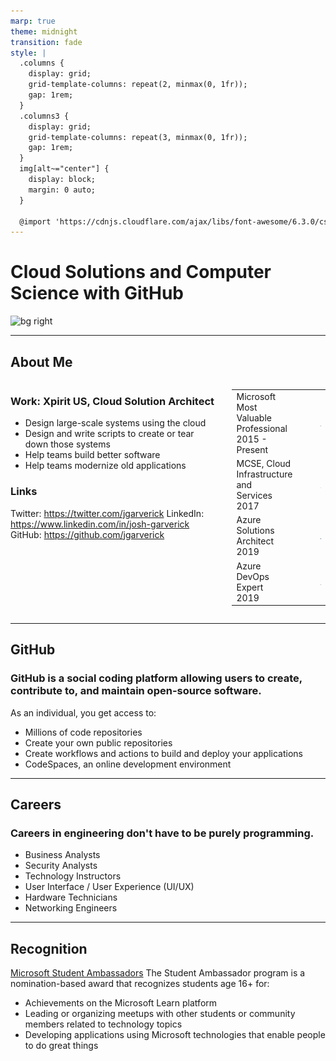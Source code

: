 ```yaml
---
marp: true
theme: midnight
transition: fade
style: |
  .columns {
    display: grid;
    grid-template-columns: repeat(2, minmax(0, 1fr));
    gap: 1rem;
  }
  .columns3 {
    display: grid;
    grid-template-columns: repeat(3, minmax(0, 1fr));
    gap: 1rem;
  } 
  img[alt~="center"] {
    display: block;
    margin: 0 auto;
  }

  @import 'https://cdnjs.cloudflare.com/ajax/libs/font-awesome/6.3.0/css/all.min.css'
---
```

<!-- _class: "title-slide" -->
# Cloud Solutions and Computer Science with GitHub

![bg right](https://user-images.githubusercontent.com/7942952/144457920-fea501bd-196a-4192-99d6-7c1658d9dd0b.png)

---

## About Me
<div class="columns">
<div>

### Work: Xpirit US, Cloud Solution Architect

- Design large-scale systems using the cloud
- Design and write scripts to create or tear down those systems
- Help teams build better software
- Help teams modernize old applications

### Links

<i class="fa-brands fa-twitter"></i> Twitter: https://twitter.com/jgarverick
<i class="fa-brands fa-linkedin"></i> LinkedIn: https://www.linkedin.com/in/josh-garverick 
<i class="fa-brands fa-github"></i> GitHub: https://github.com/jgarverick

</div>
<div>

||||
|--|--|--|
|Microsoft Most Valuable<br/>Professional<br/>2015 - Present||![MVP](img/mvp.png)|
|MCSE, Cloud Infrastructure and <br/>Services <br />2017||![MCSE](img/mcse.png) |
|Azure Solutions Architect<br/>2019||![Azure](img/solarch.png) |
|Azure DevOps Expert<br/>2019|&nbsp;&nbsp;&nbsp;&nbsp;|![DevOps](img/devops.png)

</div>
</div>

---

## <i class="fa-brands fa-github"></i> GitHub

### GitHub is a social coding platform allowing users to create, contribute to, and maintain open-source software.

As an individual, you get access to:

- Millions of code repositories
- Create your own public repositories
- Create workflows and actions to build and deploy your applications
- CodeSpaces, an online development environment

---

## Careers

### Careers in engineering don't have to be purely programming.

- Business Analysts
- Security Analysts
- Technology Instructors
- User Interface / User Experience (UI/UX)
- Hardware Technicians
- Networking Engineers

---

## Recognition

<i class="fa-brands fa-microsoft"></i> [Microsoft Student Ambassadors](https://learn.microsoft.com/en-us/training/student-hub/become-a-student-ambassador)
The Student Ambassador program is a nomination-based award that recognizes students age 16+ for:

- Achievements on the Microsoft Learn platform
- Leading or organizing meetups with other students or community members related to technology topics
- Developing applications using Microsoft technologies that enable people to do great things
